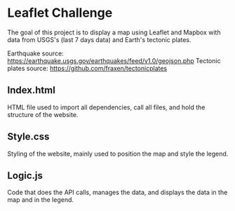 # Leaflet Challenge

The goal of this project is to display a map using Leaflet and Mapbox with data from USGS's (last 7 days data) and Earth's tectonic plates.

Earthquake source: https://earthquake.usgs.gov/earthquakes/feed/v1.0/geojson.php
Tectonic plates source: https://github.com/fraxen/tectonicplates

## Index.html
HTML file used to import all dependencies, call all files, and hold the structure of the website.

## Style.css
Styling of the website, mainly used to position the map and style the legend.

## Logic.js
Code that does the API calls, manages the data, and displays the data in the map and in the legend.
